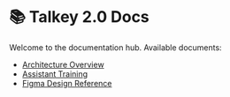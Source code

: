 # 📚 Talkey 2.0 Docs

Welcome to the documentation hub. Available documents:
- [Architecture Overview](./architecture.md)
- [Assistant Training](./assistant-training.md)
- [Figma Design Reference](./figma-link.md)
